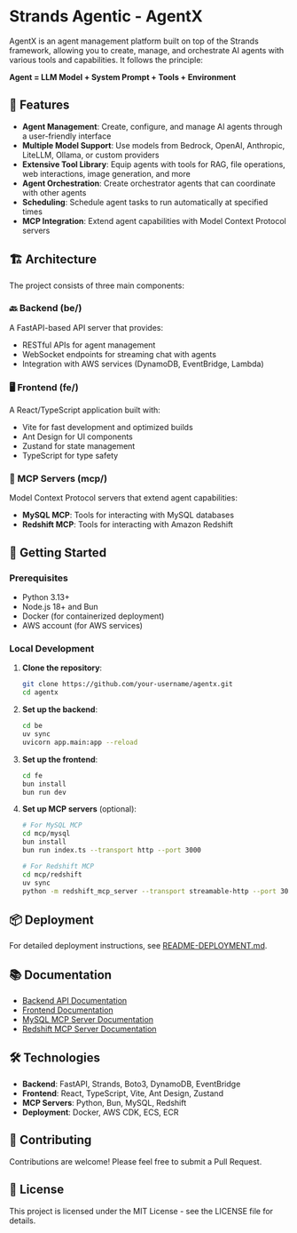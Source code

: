 # Strands Agentic - AgentX

AgentX is an agent management platform built on top of the Strands framework, allowing you to create, manage, and orchestrate AI agents with various tools and capabilities. It follows the principle:

**Agent = LLM Model + System Prompt + Tools + Environment**

## 🌟 Features

- **Agent Management**: Create, configure, and manage AI agents through a user-friendly interface
- **Multiple Model Support**: Use models from Bedrock, OpenAI, Anthropic, LiteLLM, Ollama, or custom providers
- **Extensive Tool Library**: Equip agents with tools for RAG, file operations, web interactions, image generation, and more
- **Agent Orchestration**: Create orchestrator agents that can coordinate with other agents
- **Scheduling**: Schedule agent tasks to run automatically at specified times
- **MCP Integration**: Extend agent capabilities with Model Context Protocol servers

## 🏗️ Architecture

The project consists of three main components:

### 🔙 Backend (be/)

A FastAPI-based API server that provides:
- RESTful APIs for agent management
- WebSocket endpoints for streaming chat with agents
- Integration with AWS services (DynamoDB, EventBridge, Lambda)

### 🖥️ Frontend (fe/)

A React/TypeScript application built with:
- Vite for fast development and optimized builds
- Ant Design for UI components
- Zustand for state management
- TypeScript for type safety

### 🔌 MCP Servers (mcp/)

Model Context Protocol servers that extend agent capabilities:
- **MySQL MCP**: Tools for interacting with MySQL databases
- **Redshift MCP**: Tools for interacting with Amazon Redshift

## 🚀 Getting Started

### Prerequisites

- Python 3.13+
- Node.js 18+ and Bun
- Docker (for containerized deployment)
- AWS account (for AWS services)

### Local Development

1. **Clone the repository**:
   ```bash
   git clone https://github.com/your-username/agentx.git
   cd agentx
   ```

2. **Set up the backend**:
   ```bash
   cd be
   uv sync
   uvicorn app.main:app --reload
   ```

3. **Set up the frontend**:
   ```bash
   cd fe
   bun install
   bun run dev
   ```

4. **Set up MCP servers** (optional):
   ```bash
   # For MySQL MCP
   cd mcp/mysql
   bun install
   bun run index.ts --transport http --port 3000
   
   # For Redshift MCP
   cd mcp/redshift
   uv sync
   python -m redshift_mcp_server --transport streamable-http --port 3001
   ```

## 📦 Deployment

For detailed deployment instructions, see [README-DEPLOYMENT.md](README-DEPLOYMENT.md).

## 📚 Documentation

- [Backend API Documentation](be/README.md)
- [Frontend Documentation](fe/README.md)
- [MySQL MCP Server Documentation](mcp/mysql/README.md)
- [Redshift MCP Server Documentation](mcp/redshift/README.md)

## 🛠️ Technologies

- **Backend**: FastAPI, Strands, Boto3, DynamoDB, EventBridge
- **Frontend**: React, TypeScript, Vite, Ant Design, Zustand
- **MCP Servers**: Python, Bun, MySQL, Redshift
- **Deployment**: Docker, AWS CDK, ECS, ECR

## 🤝 Contributing

Contributions are welcome! Please feel free to submit a Pull Request.

## 📄 License

This project is licensed under the MIT License - see the LICENSE file for details.
